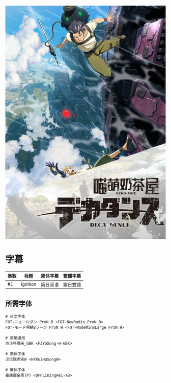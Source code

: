 ![](poster.png)

# 字幕

集数 | 标题 | 简体字幕 | 繁體字幕
--- | --- | --- | ---
#1 | Ignition | 简日双语 | 繁日雙語


## 所需字体

```
# 日文字体
FOT-ニューロダン ProN B <FOT-NewRodin ProN B>
FOT-モード明朝Bラージ ProN H <FOT-ModeMinBLarge ProN H>

# 简繁通用
方正特雅宋_GBK <FZYaSong-H-GBK>

# 简体字体
汉仪瑞虎宋W <HYRuiHuSongW>

# 繁体字体
華康儷金黑(P) <DFPLiKingHei-XB>
```
